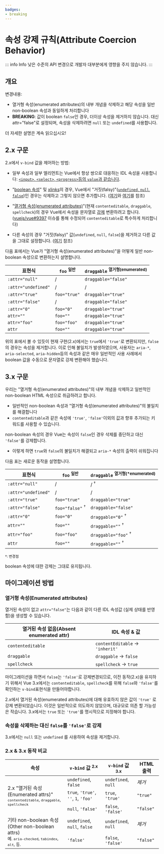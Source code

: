 ```yaml
---
badges:
- breaking
---
```


# 속성 강제 규칙(Attribute Coercion Behavior)<migrationbadges badges="$frontmatter.badges"></migrationbadges>

::: info Info 낮은 수준의 API 변경으로 개발자 대부분에게 영향을 주지 않습니다. :::

## 개요

변경내용:

- 열거형 속성(enumerated attributes)의 내부 개념을 삭제하고 해당 속성을 일반 non-boolean 속성과 동일하게 처리합니다
- **BREAKING**: 값이 boolean  `false`인 경우, 더이상 속성을 제거하지 않습니다. 대신 attr="false"로 설정되며, 속성을 삭제하려면 `null` 또는 `undefined`를 사용합니다.

더 자세한 설명은 계속 읽으십시오!

## 2.x 구문

2.x에서 `v-bind` 값을 제어하는 방법:

- 일부 속성과 일부 엘리먼트는 Vue에서 항상 쌍으로 대응하는 IDL 속성을 사용합니다: [`<input>`, `<select>`, `<progress>`등의 `value`과 같습니다](https://github.com/vuejs/vue/blob/bad3c326a3f8b8e0d3bcf07917dc0adf97c32351/src/platforms/web/util/attrs.js#L11-L18).

- "[boolean 속성](https://github.com/vuejs/vue/blob/bad3c326a3f8b8e0d3bcf07917dc0adf97c32351/src/platforms/web/util/attrs.js#L33-L40)" 및 [xlinks](https://github.com/vuejs/vue/blob/bad3c326a3f8b8e0d3bcf07917dc0adf97c32351/src/platforms/web/util/attrs.js#L44-L46)의 경우, Vue에서 "거짓(falsy)"([`undefined`, `null`, `false`](https://github.com/vuejs/vue/blob/bad3c326a3f8b8e0d3bcf07917dc0adf97c32351/src/platforms/web/util/attrs.js#L52-L54))인 경우는 삭제하고 그렇지 않으면 추가합니다. ([여기](https://github.com/vuejs/vue/blob/bad3c326a3f8b8e0d3bcf07917dc0adf97c32351/src/platforms/web/runtime/modules/attrs.js#L66-L77)와 [여기](https://github.com/vuejs/vue/blob/bad3c326a3f8b8e0d3bcf07917dc0adf97c32351/src/platforms/web/runtime/modules/attrs.js#L81-L85)를 참조)

- "[열거형 속성(enumerated attributes)](https://github.com/vuejs/vue/blob/bad3c326a3f8b8e0d3bcf07917dc0adf97c32351/src/platforms/web/util/attrs.js#L20)"(현재 `contenteditable`, `draggable`, `spellcheck`)의 경우 Vue에서 속성을 문자열로 [강제](https://github.com/vuejs/vue/blob/bad3c326a3f8b8e0d3bcf07917dc0adf97c32351/src/platforms/web/util/attrs.js#L24-L31) 변환하려고 합니다. ([vuejs/vue#9397](https://github.com/vuejs/vue/issues/9397) 이슈를 통해 수정되어 `contenteditable`로 특수하게 처리합니다)

- 다른 속성의 경우 "거짓(falsy)" 값(`undefined`, `null`, `false`)을 제거하고 다른 값을 그대로 설정합니다. ([여기](https://github.com/vuejs/vue/blob/bad3c326a3f8b8e0d3bcf07917dc0adf97c32351/src/platforms/web/runtime/modules/attrs.js#L92-L113) 참조)

다음 표에서는 Vue가 "열거형 속성(enumerated attributes)"을 어떻게 일반 non-boolean 속성으로 변환하는지 설명합니다.

표현식 | `foo` <sup>일반</sup> | `draggable` <sup>열거형(enumerated)</sup>
--- | --- | ---
`:attr="null"` | / | `draggable="false"`
`:attr="undefined"` | / | /
`:attr="true"` | `foo="true"` | `draggable="true"`
`:attr="false"` | / | `draggable="false"`
`:attr="0"` | `foo="0"` | `draggable="true"`
`attr=""` | `foo=""` | `draggable="true"`
`attr="foo"` | `foo="foo"` | `draggable="true"`
`attr` | `foo=""` | `draggable="true"`

위의 표에서 볼 수 있듯이 현재 구현(2.x)에서는 `true`에서 `'true'`로 변환되지만, `false`의 경우는 속성을 제거합니다. 이로 인해 불일치가 발생하였으며, 사용자는 `aria-*`, `aria-selected`, `aria-hidden`등의 속성과 같은 매우 일반적인 사용 사례에서 boolean 값을 수동으로 문자열로 강제 변환해야 했습니다.

## 3.x 구문

우리는 "열거형 속성(enumerated attributes)"의 내부 개념을 삭제하고 일반적인 non-boolean HTML 속성으로 취급하려고 합니다.

- 일반적인 non-boolean 속성과 "열거형 속성(enumerated attributes)"의 불일치를 해결합니다
- `contenteditable`과 같은 속성에 `'true'`, `'false'`이외의 값과 향후 추가되는 키워드를 사용할 수 있습니다.

non-boolean 속성의 경우 Vue는 속성이 `false`인 경우 삭제를 중단하고 대신 `'false'`를 강제합니다.

- 이렇게 하면 `true`와 `false`의 불일치가 해결되고 `aria-*` 속성의 출력이 쉬워집니다

다음 표는 새로운 동작을 설명합니다.

표현식 | `foo` <sup>일반</sup> | `draggable` <sup>열거형(*enumerated)</sup>
--- | --- | ---
`:attr="null"` | / | / <sup>†</sup>
`:attr="undefined"` | / | /
`:attr="true"` | `foo="true"` | `draggable="true"`
`:attr="false"` | `foo="false"` <sup>†</sup> | `draggable="false"`
`:attr="0"` | `foo="0"` | `draggable="0"` <sup>†</sup>
`attr=""` | `foo=""` | `draggable=""` <sup>†</sup>
`attr="foo"` | `foo="foo"` | `draggable="foo"` <sup>†</sup>
`attr` | `foo=""` | `draggable=""` <sup>†</sup>

<small>†: 변경점</small>

boolean 속성에 대한 강제는 그대로 유지됩니다.

## 마이그레이션 방법

### 열거형 속성(Enumerated attributes)

열거된 속성이 없고 `attr="false"`는 다음과 같이 다른 IDL 속성값 (실제 상태를 반영함)을 생성할 수 있습니다.

열거된 속성 없음(Absent enumerated attr) | IDL 속성 & 값
--- | ---
`contenteditable` | `contentEditable` → `'inherit'`
`draggable` | `draggable` → `false`
`spellcheck` | `spellcheck` → `true`

마이그레이션을 하면서 `false`는 `'false'`로 강제변경되므로, 이전 동작(2.x)을 유지하기 위해서 Vue 3.x에서는 `contenteditable`, `spellcheck`를 위해 `false`와 `'false'`를 확인하는 `v-bind`표현식을 만들어야합니다.

2.x에서 열거된 속성(enumerated attributes)에 대해 유효하지 않은 값이 `'true'` 로 강제 변환되었습니다. 이것은 일반적으로 의도하지 않았으며, 대규모로 의존 할 가능성은 작습니다. 3.x에서는 `true` 또는 `'true'`를 명시적으로 지정해야 합니다.

### 속성을 삭제하는 대신 `false`를 `'false'`로 강제

3.x에서는 `null` 또는 `undefined` 를 사용하여 속성을 제거합니다.

### 2.x & 3.x 동작 비교

<table>
  <thead>
    <tr>
      <th>속성</th>
      <th> <code>v-bind</code> 값 <sup>2.x</sup> </th>
      <th> <code>v-bind</code> 값 <sup>3.x</sup> </th>
      <th>HTML 출력</th>
    </tr>
  </thead>
  <tbody>
    <tr>
      <td rowspan="3">2.x "열거된 속성(Enumerated attrs)"<br><small><code>contenteditable</code>, <code>draggable</code>, <code>spellcheck</code></small>
</td>
      <td> <code>undefined</code>, <code>false</code> </td>
      <td> <code>undefined</code>, <code>null</code> </td>
      <td><i>제거</i></td>
    </tr>
    <tr>
      <td>         <code>true</code>, <code>'true'</code>, <code>''</code>, <code>1</code>,         <code>'foo'</code> </td>
      <td> <code>true</code>, <code>'true'</code> </td>
      <td><code>"true"</code></td>
    </tr>
    <tr>
      <td> <code>null</code>, <code>'false'</code> </td>
      <td> <code>false</code>, <code>'false'</code> </td>
      <td><code>"false"</code></td>
    </tr>
    <tr>
      <td rowspan="2">기타 non-boolean 속성(Other non-boolean attrs)<br><small>예. <code>aria-checked</code>, <code>tabindex</code>, <code>alt</code>, 등.</small>
</td>
      <td> <code>undefined</code>, <code>null</code>, <code>false</code> </td>
      <td> <code>undefined</code>, <code>null</code> </td>
      <td><i>제거</i></td>
    </tr>
    <tr>
      <td><code>'false'</code></td>
      <td> <code>false</code>, <code>'false'</code> </td>
      <td><code>"false"</code></td>
    </tr>
  </tbody>
</table>
